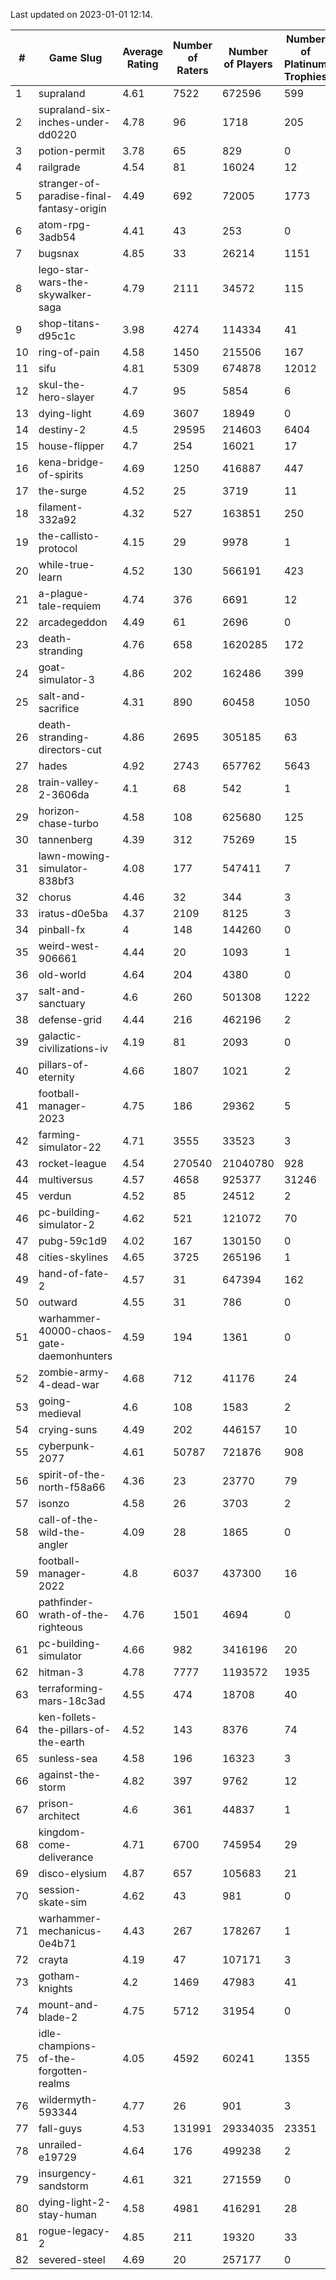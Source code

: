 Last updated on 2023-01-01 12:14.


|#|Game Slug|Average Rating|Number of Raters|Number of Players|Number of Platinum Trophies|Max Rarity (%)|
|---|---|---|---|---|---|---|
|1|supraland|4.61|7522|672596|599|99|
|2|supraland-six-inches-under-dd0220|4.78|96|1718|205|99|
|3|potion-permit|3.78|65|829|0|98|
|4|railgrade|4.54|81|16024|12|98|
|5|stranger-of-paradise-final-fantasy-origin|4.49|692|72005|1773|98|
|6|atom-rpg-3adb54|4.41|43|253|0|97|
|7|bugsnax|4.85|33|26214|1151|97|
|8|lego-star-wars-the-skywalker-saga|4.79|2111|34572|115|97|
|9|shop-titans-d95c1c|3.98|4274|114334|41|97|
|10|ring-of-pain|4.58|1450|215506|167|96|
|11|sifu|4.81|5309|674878|12012|96|
|12|skul-the-hero-slayer|4.7|95|5854|6|96|
|13|dying-light|4.69|3607|18949|0|95|
|14|destiny-2|4.5|29595|214603|6404|94|
|15|house-flipper|4.7|254|16021|17|94|
|16|kena-bridge-of-spirits|4.69|1250|416887|447|94|
|17|the-surge|4.52|25|3719|11|94|
|18|filament-332a92|4.32|527|163851|250|93|
|19|the-callisto-protocol|4.15|29|9978|1|93|
|20|while-true-learn|4.52|130|566191|423|93|
|21|a-plague-tale-requiem|4.74|376|6691|12|91|
|22|arcadegeddon|4.49|61|2696|0|91|
|23|death-stranding|4.76|658|1620285|172|91|
|24|goat-simulator-3|4.86|202|162486|399|91|
|25|salt-and-sacrifice|4.31|890|60458|1050|91|
|26|death-stranding-directors-cut|4.86|2695|305185|63|89|
|27|hades|4.92|2743|657762|5643|89|
|28|train-valley-2-3606da|4.1|68|542|1|89|
|29|horizon-chase-turbo|4.58|108|625680|125|88|
|30|tannenberg|4.39|312|75269|15|88|
|31|lawn-mowing-simulator-838bf3|4.08|177|547411|7|86|
|32|chorus|4.46|32|344|3|85|
|33|iratus-d0e5ba|4.37|2109|8125|3|85|
|34|pinball-fx|4|148|144260|0|85|
|35|weird-west-906661|4.44|20|1093|1|84|
|36|old-world|4.64|204|4380|0|83|
|37|salt-and-sanctuary|4.6|260|501308|1222|83|
|38|defense-grid|4.44|216|462196|2|80|
|39|galactic-civilizations-iv|4.19|81|2093|0|80|
|40|pillars-of-eternity|4.66|1807|1021|2|80|
|41|football-manager-2023|4.75|186|29362|5|79|
|42|farming-simulator-22|4.71|3555|33523|3|78|
|43|rocket-league|4.54|270540|21040780|928|77|
|44|multiversus|4.57|4658|925377|31246|76|
|45|verdun|4.52|85|24512|2|75|
|46|pc-building-simulator-2|4.62|521|121072|70|74|
|47|pubg-59c1d9|4.02|167|130150|0|73|
|48|cities-skylines|4.65|3725|265196|1|72|
|49|hand-of-fate-2|4.57|31|647394|162|72|
|50|outward|4.55|31|786|0|72|
|51|warhammer-40000-chaos-gate-daemonhunters|4.59|194|1361|0|72|
|52|zombie-army-4-dead-war|4.68|712|41176|24|67|
|53|going-medieval|4.6|108|1583|2|66|
|54|crying-suns|4.49|202|446157|10|65|
|55|cyberpunk-2077|4.61|50787|721876|908|64|
|56|spirit-of-the-north-f58a66|4.36|23|23770|79|64|
|57|isonzo|4.58|26|3703|2|58|
|58|call-of-the-wild-the-angler|4.09|28|1865|0|55|
|59|football-manager-2022|4.8|6037|437300|16|49|
|60|pathfinder-wrath-of-the-righteous|4.76|1501|4694|0|48|
|61|pc-building-simulator|4.66|982|3416196|20|48|
|62|hitman-3|4.78|7777|1193572|1935|47|
|63|terraforming-mars-18c3ad|4.55|474|18708|40|47|
|64|ken-follets-the-pillars-of-the-earth|4.52|143|8376|74|46|
|65|sunless-sea|4.58|196|16323|3|36|
|66|against-the-storm|4.82|397|9762|12|35|
|67|prison-architect|4.6|361|44837|1|31|
|68|kingdom-come-deliverance|4.71|6700|745954|29|30|
|69|disco-elysium|4.87|657|105683|21|28|
|70|session-skate-sim|4.62|43|981|0|25|
|71|warhammer-mechanicus-0e4b71|4.43|267|178267|1|24|
|72|crayta|4.19|47|107171|3|23|
|73|gotham-knights|4.2|1469|47983|41|22|
|74|mount-and-blade-2|4.75|5712|31954|0|21|
|75|idle-champions-of-the-forgotten-realms|4.05|4592|60241|1355|16|
|76|wildermyth-593344|4.77|26|901|3|13|
|77|fall-guys|4.53|131991|29334035|23351|8|
|78|unrailed-e19729|4.64|176|499238|2|7|
|79|insurgency-sandstorm|4.61|321|271559|0|6|
|80|dying-light-2-stay-human|4.58|4981|416291|28|5|
|81|rogue-legacy-2|4.85|211|19320|33|2|
|82|severed-steel|4.69|20|257177|0|0.1|

